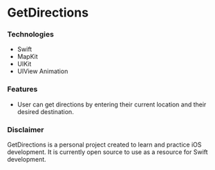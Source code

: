 # GetDirections

### Technologies
* Swift 
* MapKit
* UIKit
* UIView Animation

### Features
* User can get directions by entering their current location and their desired destination.

### Disclaimer
GetDirections is a personal project created to learn and practice iOS development. It is currently open source to use as a resource for Swift development.
